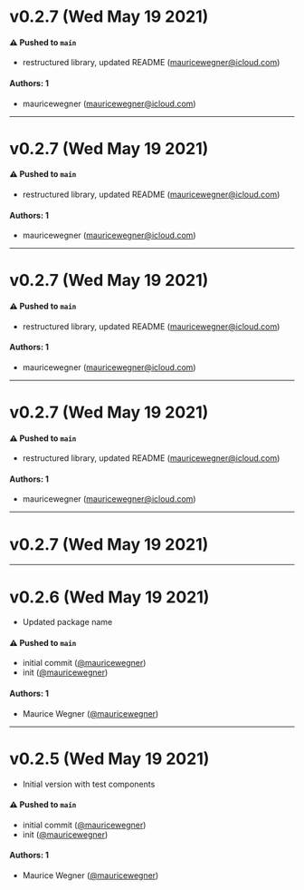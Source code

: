 # v0.2.7 (Wed May 19 2021)

#### ⚠️ Pushed to `main`

- restructured library, updated README (mauricewegner@icloud.com)

#### Authors: 1

- mauricewegner (mauricewegner@icloud.com)

---

# v0.2.7 (Wed May 19 2021)

#### ⚠️ Pushed to `main`

- restructured library, updated README (mauricewegner@icloud.com)

#### Authors: 1

- mauricewegner (mauricewegner@icloud.com)

---

# v0.2.7 (Wed May 19 2021)

#### ⚠️ Pushed to `main`

- restructured library, updated README (mauricewegner@icloud.com)

#### Authors: 1

- mauricewegner (mauricewegner@icloud.com)

---

# v0.2.7 (Wed May 19 2021)

#### ⚠️ Pushed to `main`

- restructured library, updated README (mauricewegner@icloud.com)

#### Authors: 1

- mauricewegner (mauricewegner@icloud.com)

---

# v0.2.7 (Wed May 19 2021)



---

# v0.2.6 (Wed May 19 2021)

- Updated package name

#### ⚠️ Pushed to `main`

- initial commit ([@mauricewegner](https://github.com/mauricewegner))
- init ([@mauricewegner](https://github.com/mauricewegner))

#### Authors: 1

- Maurice Wegner ([@mauricewegner](https://github.com/mauricewegner))

---

# v0.2.5 (Wed May 19 2021)

- Initial version with test components

#### ⚠️ Pushed to `main`

- initial commit ([@mauricewegner](https://github.com/mauricewegner))
- init ([@mauricewegner](https://github.com/mauricewegner))

#### Authors: 1

- Maurice Wegner ([@mauricewegner](https://github.com/mauricewegner))
